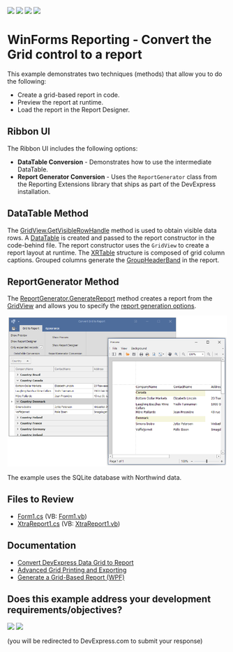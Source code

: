 <!-- default badges list -->
![](https://img.shields.io/endpoint?url=https://codecentral.devexpress.com/api/v1/VersionRange/128599091/23.1.2%2B)
[![](https://img.shields.io/badge/Open_in_DevExpress_Support_Center-FF7200?style=flat-square&logo=DevExpress&logoColor=white)](https://supportcenter.devexpress.com/ticket/details/E108)
[![](https://img.shields.io/badge/📖_How_to_use_DevExpress_Examples-e9f6fc?style=flat-square)](https://docs.devexpress.com/GeneralInformation/403183)
[![](https://img.shields.io/badge/💬_Leave_Feedback-feecdd?style=flat-square)](#does-this-example-address-your-development-requirementsobjectives)
<!-- default badges end -->
# WinForms Reporting - Convert the Grid control to a report

This example demonstrates two techniques (methods) that allow you to do the following:

* Create a grid-based report in code.
* Preview the report at runtime.
* Load the report in the Report Designer.

## Ribbon UI

The Ribbon UI includes the following options:

* **DataTable Conversion** - Demonstrates how to use the intermediate DataTable.
* **Report Generator Conversion** - Uses the `ReportGenerator` class from the Reporting Extensions library that ships as part of the DevExpress installation. 


## DataTable Method

The [GridView.GetVisibleRowHandle](https://docs.devexpress.com/WindowsForms/DevExpress.XtraGrid.Views.Grid.GridView.GetVisibleRowHandle(System.Int32)) method is used to obtain visible data rows. A [DataTable](https://docs.microsoft.com/en-us/dotnet/api/system.data.datatable) is created and passed to the report constructor in the code-behind file. The report constructor uses the `GridView` to create a report layout at runtime. The [XRTable](https://docs.devexpress.com/XtraReports/DevExpress.XtraReports.UI.XRTable) structure is composed of grid column captions. Grouped columns generate the [GroupHeaderBand](https://docs.devexpress.com/XtraReports/DevExpress.XtraReports.UI.GroupHeaderBand) in the report.

## ReportGenerator Method

The [ReportGenerator.GenerateReport](https://docs.devexpress.com/XtraReports/DevExpress.XtraReports.ReportGeneration.ReportGenerator.GenerateReport.overloads) method creates a report from the [GridView](https://docs.devexpress.com/WindowsForms/DevExpress.XtraGrid.Views.Grid.GridView) and allows you to specify the 
[report generation options](https://docs.devexpress.com/CoreLibraries/DevExpress.XtraReports.ReportGeneration.ReportGenerationOptions._members).



![Report preview with data from expanded rows in the GridControl](Images/screenshot.png)

The example uses the SQLite database with Northwind data.
 
<!-- default file list -->

## Files to Review

* [Form1.cs](CS/ConvertGridToReportExample/Form1.cs) (VB: [Form1.vb](VB/ConvertGridToReportExample/Form1.vb))
* [XtraReport1.cs](CS/ConvertGridToReportExample/XtraReport1.cs) (VB: [XtraReport1.vb](VB/ConvertGridToReportExample/XtraReport1.vb))

<!-- default file list end -->

## Documentation

- [Convert DevExpress Data Grid to Report](https://docs.devexpress.com/XtraReports/119218/get-started-with-devexpress-reporting/convert-a-devexpress-data-grid-to-a-report)
- [Advanced Grid Printing and Exporting](https://docs.devexpress.com/WindowsForms/114962/controls-and-libraries/data-grid/export-and-printing/advanced-grid-printing-and-exporting)
- [Generate a Grid-Based Report (WPF)](https://docs.devexpress.com/WPF/117300/controls-and-libraries/data-grid/printing-and-exporting/grid-based-report-generation)
<!-- feedback -->
## Does this example address your development requirements/objectives?

[<img src="https://www.devexpress.com/support/examples/i/yes-button.svg"/>](https://www.devexpress.com/support/examples/survey.xml?utm_source=github&utm_campaign=winforms-reporting-create-grid-based-report&~~~was_helpful=yes) [<img src="https://www.devexpress.com/support/examples/i/no-button.svg"/>](https://www.devexpress.com/support/examples/survey.xml?utm_source=github&utm_campaign=winforms-reporting-create-grid-based-report&~~~was_helpful=no)

(you will be redirected to DevExpress.com to submit your response)
<!-- feedback end -->
